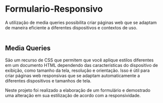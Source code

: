 # Formulario-Responsivo
A utilização de media queries possibilita criar páginas web que se adaptam de maneira eficiente a diferentes dispositivos e contextos de uso. <br><br>

## Media Queries

São um recurso de CSS que permitem que você aplique estilos diferentes em um documento HTML dependendo das características do dispositivo de exibição, como tamanho da tela, resolução e orientação. Isso é útil para criar páginas web responsivas que se adaptam automaticamente a diferentes dispositivos e tamanhos de tela.

Neste projeto foi realizado a elaboração de um formulário e demostrado uma alteração em sua estilização de acordo com a responsividade.
